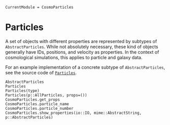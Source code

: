 ```@meta
CurrentModule = CosmoParticles
```

# Particles

A set of objects with different properties are represented by subtypes of `AbstractParticles`.
While not absolutely necessary, these kind of objects generally have IDs, positions, and velocity as properties.
In the context of cosmological simulations, this applies to particle and galaxy data.

For an example implementation of a concrete subtype of `AbstractParticles`, see the source code of [`Particles`](@ref).

```@docs
AbstractParticles
Particles
Particles(type)
Particles(p::AllParticles, props=())
CosmoParticles.get_props
CosmoParticles.particle_name
CosmoParticles.particle_number
CosmoParticles.show_properties(io::IO, mime::AbstractString, p::AbstractParticles)
```
